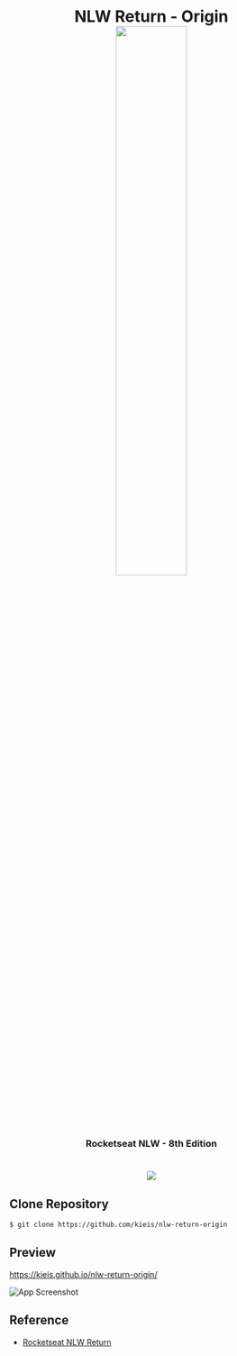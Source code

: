 <h1 align="center">NLW Return - Origin<br>
<img style="width: 50%" src="https://i.imgur.com/gdC5oVq.png"/>
</h1>

<h3 align="center">Rocketseat NLW - 8th Edition</h3>
<h1 align="center"><img src="https://img.shields.io/badge/license-MIT-brightgreen"/></h1>


## Clone Repository

```bash
$ git clone https://github.com/kieis/nlw-return-origin
```

## Preview
https://kieis.github.io/nlw-return-origin/

![App Screenshot](https://i.imgur.com/Z3SAseu.png)

## Reference

 - [Rocketseat NLW Return](https://rocketseat.com.br)
